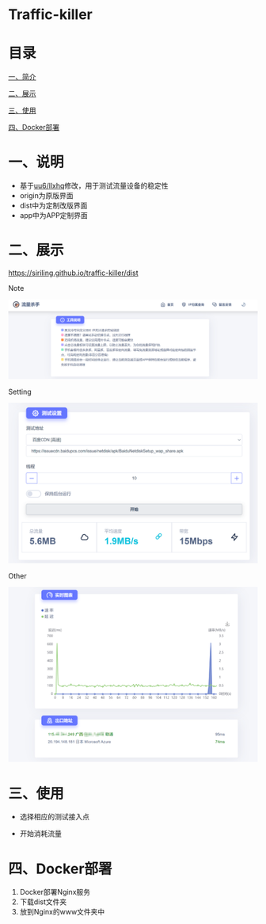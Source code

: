 # Traffic-killer


# 目录

[一、简介](#一简介)

[二、展示](#二链接)

[三、使用](#三使用)

[四、Docker部署](#四Docker部署)

# 一、说明

- 基于[uu6/llxhq](https://github.com/uu6/llxhq)修改，用于测试流量设备的稳定性
- origin为原版界面
- dist中为定制改版界面
- app中为APP定制界面

# 二、展示

https://siriling.github.io/traffic-killer/dist

Note

![note](images/note.png)

Setting

![setting](images/setting.png)

Other

![other](images/other.png)

# 三、使用

- 选择相应的测试接入点

- 开始消耗流量


# 四、Docker部署

1. Docker部署Nginx服务
2. 下载dist文件夹
3. 放到Nginx的www文件夹中



